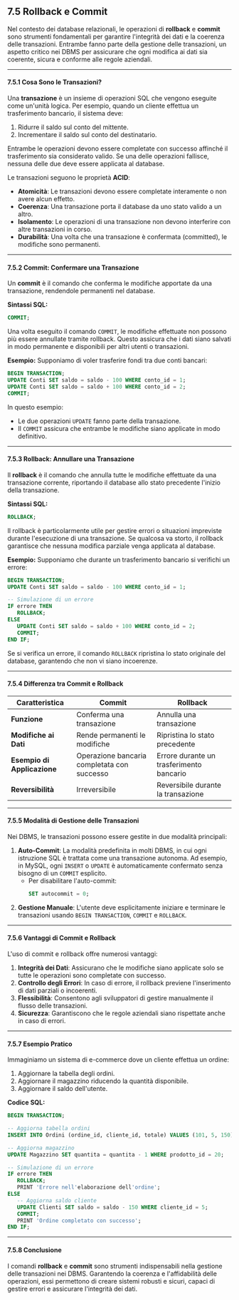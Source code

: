 ## 7.5 Rollback e Commit

Nel contesto dei database relazionali, le operazioni di **rollback** e **commit** sono strumenti fondamentali per garantire l'integrità dei dati e la coerenza delle transazioni. Entrambe fanno parte della gestione delle transazioni, un aspetto critico nei DBMS per assicurare che ogni modifica ai dati sia coerente, sicura e conforme alle regole aziendali.

---

#### 7.5.1 Cosa Sono le Transazioni?

Una **transazione** è un insieme di operazioni SQL che vengono eseguite come un'unità logica. Per esempio, quando un cliente effettua un trasferimento bancario, il sistema deve:

1. Ridurre il saldo sul conto del mittente.
2. Incrementare il saldo sul conto del destinatario.

Entrambe le operazioni devono essere completate con successo affinché il trasferimento sia considerato valido. Se una delle operazioni fallisce, nessuna delle due deve essere applicata al database.

Le transazioni seguono le proprietà **ACID**:
- **Atomicità**: Le transazioni devono essere completate interamente o non avere alcun effetto.
- **Coerenza**: Una transazione porta il database da uno stato valido a un altro.
- **Isolamento**: Le operazioni di una transazione non devono interferire con altre transazioni in corso.
- **Durabilità**: Una volta che una transazione è confermata (committed), le modifiche sono permanenti.

---

#### 7.5.2 Commit: Confermare una Transazione

Un **commit** è il comando che conferma le modifiche apportate da una transazione, rendendole permanenti nel database.

**Sintassi SQL:**
```sql
COMMIT;
```

Una volta eseguito il comando `COMMIT`, le modifiche effettuate non possono più essere annullate tramite rollback. Questo assicura che i dati siano salvati in modo permanente e disponibili per altri utenti o transazioni.

**Esempio:**
Supponiamo di voler trasferire fondi tra due conti bancari:
```sql
BEGIN TRANSACTION;
UPDATE Conti SET saldo = saldo - 100 WHERE conto_id = 1;
UPDATE Conti SET saldo = saldo + 100 WHERE conto_id = 2;
COMMIT;
```
In questo esempio:
- Le due operazioni `UPDATE` fanno parte della transazione.
- Il `COMMIT` assicura che entrambe le modifiche siano applicate in modo definitivo.

---

#### 7.5.3 Rollback: Annullare una Transazione

Il **rollback** è il comando che annulla tutte le modifiche effettuate da una transazione corrente, riportando il database allo stato precedente l'inizio della transazione.

**Sintassi SQL:**
```sql
ROLLBACK;
```

Il rollback è particolarmente utile per gestire errori o situazioni impreviste durante l'esecuzione di una transazione. Se qualcosa va storto, il rollback garantisce che nessuna modifica parziale venga applicata al database.

**Esempio:**
Supponiamo che durante un trasferimento bancario si verifichi un errore:
```sql
BEGIN TRANSACTION;
UPDATE Conti SET saldo = saldo - 100 WHERE conto_id = 1;

-- Simulazione di un errore
IF errore THEN
   ROLLBACK;
ELSE
   UPDATE Conti SET saldo = saldo + 100 WHERE conto_id = 2;
   COMMIT;
END IF;
```
Se si verifica un errore, il comando `ROLLBACK` ripristina lo stato originale del database, garantendo che non vi siano incoerenze.

---

#### 7.5.4 Differenza tra Commit e Rollback

| **Caratteristica**        | **Commit**                           | **Rollback**                        |
|---------------------------|--------------------------------------|-------------------------------------|
| **Funzione**              | Conferma una transazione             | Annulla una transazione             |
| **Modifiche ai Dati**     | Rende permanenti le modifiche         | Ripristina lo stato precedente       |
| **Esempio di Applicazione**| Operazione bancaria completata con successo | Errore durante un trasferimento bancario |
| **Reversibilità**         | Irreversibile                        | Reversibile durante la transazione  |

---

#### 7.5.5 Modalità di Gestione delle Transazioni

Nei DBMS, le transazioni possono essere gestite in due modalità principali:

1. **Auto-Commit**: La modalità predefinita in molti DBMS, in cui ogni istruzione SQL è trattata come una transazione autonoma. Ad esempio, in MySQL, ogni `INSERT` o `UPDATE` è automaticamente confermato senza bisogno di un `COMMIT` esplicito.
   - Per disabilitare l'auto-commit: 
     ```sql
     SET autocommit = 0;
     ```
2. **Gestione Manuale**: L'utente deve esplicitamente iniziare e terminare le transazioni usando `BEGIN TRANSACTION`, `COMMIT` e `ROLLBACK`.

---

#### 7.5.6 Vantaggi di Commit e Rollback

L'uso di commit e rollback offre numerosi vantaggi:

1. **Integrità dei Dati**: Assicurano che le modifiche siano applicate solo se tutte le operazioni sono completate con successo.
2. **Controllo degli Errori**: In caso di errore, il rollback previene l'inserimento di dati parziali o incoerenti.
3. **Flessibilità**: Consentono agli sviluppatori di gestire manualmente il flusso delle transazioni.
4. **Sicurezza**: Garantiscono che le regole aziendali siano rispettate anche in caso di errori.

---

#### 7.5.7 Esempio Pratico

Immaginiamo un sistema di e-commerce dove un cliente effettua un ordine:

1. Aggiornare la tabella degli ordini.
2. Aggiornare il magazzino riducendo la quantità disponibile.
3. Aggiornare il saldo dell'utente.

**Codice SQL:**
```sql
BEGIN TRANSACTION;

-- Aggiorna tabella ordini
INSERT INTO Ordini (ordine_id, cliente_id, totale) VALUES (101, 5, 150);

-- Aggiorna magazzino
UPDATE Magazzino SET quantita = quantita - 1 WHERE prodotto_id = 20;

-- Simulazione di un errore
IF errore THEN
   ROLLBACK;
   PRINT 'Errore nell'elaborazione dell'ordine';
ELSE
   -- Aggiorna saldo cliente
   UPDATE Clienti SET saldo = saldo - 150 WHERE cliente_id = 5;
   COMMIT;
   PRINT 'Ordine completato con successo';
END IF;
```

---

#### 7.5.8 Conclusione

I comandi **rollback** e **commit** sono strumenti indispensabili nella gestione delle transazioni nei DBMS. Garantendo la coerenza e l'affidabilità delle operazioni, essi permettono di creare sistemi robusti e sicuri, capaci di gestire errori e assicurare l'integrità dei dati.

